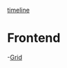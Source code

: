 [timeline](https://alinamuzicuka.github.io/FE/timeline.html)
# Frontend 

-[Grid](https://alinamuzicuka.github.io/FE/grid.html)